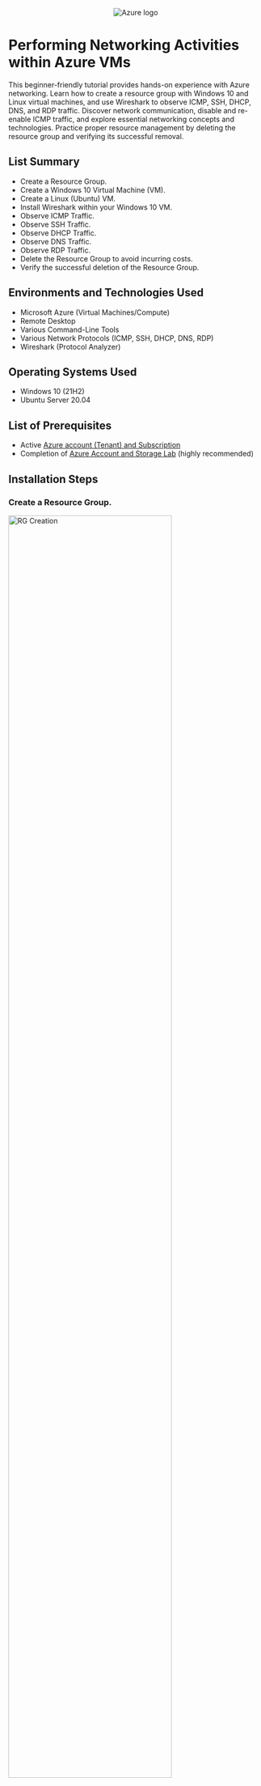 <p align="center">
<img src="https://i.imgur.com/FRRLw01.png" alt="Azure logo"/>
</p>

<h1>Performing Networking Activities within Azure VMs</h1>
This beginner-friendly tutorial provides hands-on experience with Azure networking. Learn how to create a resource group with Windows 10 and Linux virtual machines, and use Wireshark to observe ICMP, SSH, DHCP, DNS, and RDP traffic. Discover network communication, disable and re-enable ICMP traffic, and explore essential networking concepts and technologies. Practice proper resource management by deleting the resource group and verifying its successful removal.<br />

<h2>List Summary</h2>

- Create a Resource Group.
- Create a Windows 10 Virtual Machine (VM).
- Create a Linux (Ubuntu) VM.
- Install Wireshark within your Windows 10 VM.
- Observe ICMP Traffic.
- Observe SSH Traffic.
- Observe DHCP Traffic.
- Observe DNS Traffic.
- Observe RDP Traffic.
- Delete the Resource Group to avoid incurring costs.
- Verify the successful deletion of the Resource Group.

<h2>Environments and Technologies Used</h2>

- Microsoft Azure (Virtual Machines/Compute)
- Remote Desktop
- Various Command-Line Tools
- Various Network Protocols (ICMP, SSH, DHCP, DNS, RDP)
- Wireshark (Protocol Analyzer)

<h2>Operating Systems Used </h2>

- Windows 10 (21H2)
- Ubuntu Server 20.04

<h2>List of Prerequisites</h2>

- Active <a href="https://azure.microsoft.com/en-us/free/">Azure account (Tenant) and Subscription</a>
- Completion of <a href="https://github.com/kylesuzuki/azure-prereq">Azure Account and Storage Lab</a> (highly recommended)

<h2>Installation Steps</h2>

<h3>Create a Resource Group.</h3>
<p>
<img src="https://i.imgur.com/3Qafc6P.png" height="80%" width="80%" alt="RG Creation"/>
</p>
<p>
To create a research group in Azure, follow these steps: search for "Resource Group", click on 'Create', choose the desired subscription (e.g., Azure subscription 1), provide a name for the resource group (e.g., RG-Lab-2), select a region for its creation (e.g., West US 3), wait for validation on the "Review + create" page, click 'Create'.
</p>


<h3>Create a Windows 10 Virtual Machine (VM).</h3>
<p>
<img src="https://i.imgur.com/pbYsW8q.png" height="80%" width="80%" alt="Window VM Creation"/>
</p>
<p>
To create a Windows 10 Virtual Machine (VM) in Azure, follow these steps: search for "Virtual Machine", click on 'Create', choose "Azure virtual machine", select the desired subscription (e.g., Azure subscription 1), specify the resource group (e.g., RG-Lab-2), provide a name for the virtual machine (e.g., VM1), and select a region for its creation (e.g., West US 3).

Next, click on 'Image' and choose "Windows 10 Pro, version 21H2 - Gen2 (free services eligible)". Then, click on 'Size' and choose "Standard_E2s_v3 - 2 vcpus, 16 GiB memory ($91.98/month)". Set the desired username (e.g., labuser) and password (e.g., Password1).

Ensure the box under Licensing stating "I confirm I have an eligible Windows 10/11 license with multi-tenant hosting rights" is checked. Click 'Next' and leave the disk options as they are.

For the subnet configuration, make sure it is set to "(new) default (10.0.0.0/24)". Wait for validation on the "Review + create" page, click 'Create'.
</p>


<h3>Create a Linux (Ubuntu) VM.</h3>
<p>
<img src="https://i.imgur.com/GVWotlE.png" height="80%" width="80%" alt="Linux VM Creation"/>
</p>
<p>
To create a Linux (Ubuntu) VM in Azure, follow these steps: search for "Virtual Machine", click on 'Create', choose "Azure virtual machine", select the desired subscription (e.g., Azure subscription 1), specify the resource group (e.g., RG-Lab-2), provide a name for the virtual machine (e.g., VM2), and pick the same region as the previously created virtual machine ((US) West US 3).

Next, click on 'Image' and choose "Ubuntu Server 20.04 LTS - Gen2 (free services eligible)". Click on 'Size' and choose "Standard_E2s_v3 - 2 vcpus, 16 GiB memory ($91.98/month)". Set the authentication type to "Password" and specify the username (e.g., labuser) and password (e.g., Password1).

Click 'Next', leave the disk options as they are, and proceed to the next step. Ensure that the virtual network is set to 'RG-Lab-2-vnet' and the subnet is set to "default (10.0.0.0/24)". Wait for validation on the "Review + create" page, click 'Create'
</p>

<h3>Install Wireshark within your Windows 10 VM.</h3>
<p>
<img src="https://i.imgur.com/MTRGtSR.png" height="80%" width="80%" alt="Install Wireshark"/>
</p>
<p>
To install Wireshark on your Windows 10 VM, follow these steps: search for "Virtual Machine", click on 'VM1' and copy the Public IP address. Then, open the Remote Desktop Connection application on your computer and paste the Public IP address. Click connect and enter the credentials (username and password) you created for your Windows 10 VM earlier. If a warning message appears stating that it's not trustworthy, simply click 'Yes'. Additionally, a "Choose privacy settings for your device" message may pop up. Just set all options to "No" and click 'Accept'. 

Open Microsoft Edge, click 'Start without your data' if it appears, then <a href="https://www.wireshark.org/download.html">download Wireshark</a> (Windows Installer (64-bit)). Open the downloaded file and follow the setup instructions to install Wireshark.
</p>

<h3>Observe ICMP Traffic.</h3>
<p>
<img src="https://i.imgur.com/GT0gM6d.png" height="80%" width="80%" alt="ICMP Traffic"/>
</p>
<p>
To observe ICMP traffic, follow these steps: launch the Wireshark application, type "icmp", and press enter to filter just the ICMP traffic.

Back in Azure, search "Virtual Machine", click on 'VM2' and copy the Private IP address.

Back in your Windows 10 VM, open PowerShell and type "ping" followed by the copied Private IP address. Press enter to initiate the ping command. Observe the ping requests and replies within the Wireshark application.

Still in your Windows 10 VM's PowerShell, now type "ping" followed by a public website's URL (e.g., www.google.com). Press enter to execute the command. Observe the ping requests and replies within the Wireshark application.

Still in your Windows 10 VM's PowerShell, type "ping" followed by the copied Private IP address again, this time appending "-t" to the Private IP address. This will create a perpetual ping loop, allowing you to continuously monitor the connectivity.

Back in Azure, search "Network Security Groups", click 'VM2-nsg', click 'Inbound security rules', and click '+ Add' to create a new inbound security rule. Configure the rule as follows: set Source to "Any", Source port ranges to *, Destination to "Any", and Service to "Custom". Protocol to "ICMP", Action to "Deny", Priority to 200, and assign a name to the rule (e.g., "DENY_ICMP_PING_FROM_ANYWHERE"). Click 'Add'.

Back in your Windows 10 VM, notice the ping requests initiated from PowerShell start to time out both in PowerShell and Wireshark. This is because the ICMP traffic is now being blocked by the NSG associated with VM2, preventing VM2 from responding to the pings.

To re-enable ICMP traffic, go back in Azure, search "Network Security Groups", click 'VM2-nsg', click 'Inbound security rules', and click the inbound security rule you just created (e.g., "DENY_ICMP_PING_FROM_ANYWHERE"). Either change the Action to "Allow" or delete the inbound security rule.

Back in your Windows 10 VM, notice the ping requests initiated from PowerShell start to resume again in both PowerShell and Wireshark. This indicates that the ICMP traffic is no longer blocked by the NSG associated with VM2.

To stop the perpetual ping in PowerShell, press 'CTRL + C'.
</p>

<h3>Observe SSH Traffic.</h3>
<p>
<img src="https://i.imgur.com/saQJeGN.png" height="80%" width="80%" alt="SSH Traffic"/>
</p>
<p>
To observe SSH traffic, follow these steps: type either "ssh" or "tcp.port == 22" in Wireshark on your Windows 10 VM and press enter to filter just the SSH traffic.
  
Still in your Windows 10 VM, type "ssh [VM2 username]@[VM2 private IP address]" into Powershell. Replace [username] with the username you created earlier for VM2 and [VM2 private IP address] with the actual private IP address of VM2. Press enter. A prompt will appear asking, "Are you sure you want to continue connecting (yes/no/[fingerprint])?" Type "yes" and press enter. Type the password you created earlier for VM2 (you will not be able to see the characters as you type) and press enter.

Within the Linux SSH connection, you can enter various commands and observe the corresponding SSH traffic in Wireshark:
  <ul>
  <li>Type "uname -a" and press enter. This command displays the operating system running on VM2.</li>
  <li>Type "pwd" and press enter. This command prints the current working directory.</li>
  <li>Type "ls -lasth" and press enter. This command lists the folders and files in the current directory, displaying them in a detailed format.</li>
  <li>Type "touch hi.txt" and press enter. This command creates a new file named "hi.txt".</li>
  <li>Press the up button on your keyboard until you retrieve the previous "ls -lasth" command, and press enter. Notice that the newly created "hi.txt" file is now listed.</li>
  <li>Type "exit" and press enter. This command exists the SSH connection.</li>
  </ul>
</p>

<h3>Observe DHCP Traffic.</h3>
<p>
<img src="https://i.imgur.com/GK8tuBs.png" height="80%" width="80%" alt="DHCP Traffic"/>
</p>
<p>
To observe DHCP traffic, follow these steps: type "dhcp" in Wireshark on your Windows 10 VM and press enter to filter just the DHCP traffic.

Still in your Windows 10 VM, type "ipconfig /renew" into Powershell and press enter. This command triggers a DHCP renewal process where VM1 broadcasts a request for a new IP address on the virtual network. Azure's DHCP server then responds by re-issuing an IP address to VM1. While running this command, you can observe the DHCP traffic in Wireshark, confirming the exchange of DHCP messages over the network and indicating that the IP address has been successfully re-issued to VM1.
</p>

<h3>Observe DNS Traffic.</h3>
<p>
<img src="https://i.imgur.com/8r7blHa.png" height="80%" width="80%" alt="DNS Traffic"/>
</p>
<p>
To observe DNS traffic, follow these steps: type either "dns" or "udp.port == 53" in Wireshark on your Windows 10 VM and press enter to filter just the DNS traffic.

Still in your Windows 10 VM, type "nslookup www.google.com" into Powershell and press enter. You will receive a response from the DNS server in PowerShell, providing the IPv4 address of www.google.com. Additionally, you will notice a series of DNS traffic in Wireshark, indicating that the DNS server performed various lookups to retrieve information about www.google.com and return its IP address.

As an optional step, you can repeat the previous instructions to determine the IP addresses associated with the domain disney.com. 
</p>

<h3>Observe RDP Traffic.</h3>
<p>
<img src="https://i.imgur.com/5XVzhIV.png" height="80%" width="80%" alt="RDP Traffic"/>
</p>
<p>
To observe RDP traffic, follow these steps: type either "rdp" or "tcp.port == 3389" in Wireshark on your Windows 10 VM and press enter to filter just the RDP traffic.

As you observe the captured traffic, you will notice a continuous stream of data. The source and destination addresses will correspond to the IP address of VM1 (the virtual machine) and your local computer's IP address, respectively.

The reason for the continuous spam of traffic is because we are currently using RDP to establish a remote connection and interact with the virtual machine. As a result, there is a constant flow of RDP traffic being exchanged between your local computer and VM1. This non-stop traffic occurs even when you are not actively performing any specific activity, as the RDP connection remains active.
</p>

<h3>Delete the Resource Group created earlier to avoid incurring costs.</h3>
<p>
<img src="https://i.imgur.com/wNlmze9.png" height="80%" width="80%" alt="Delete RG"/>
</p>
<p>
To delete the Resource Group, follow these steps: search "Resource Group", click on the resource group (e.g., RG-Lab-2), click 'Delete resource group', then type or copy and paste the name of your resource group (e.g., RG-Lab-2) to confirm the deletion. Click 'Delete'.

Repeat these steps for the NetworkWatcherRG resource group that was automatically created earlier as well.
</p>

<h3>Verify the successful deletion of the Resource Groups.</h3>
<p>
<img src="https://i.imgur.com/vfekx03.png" height="80%" width="80%" alt="Delete Verified"/>
</p>
<p>
To verify the successful deletion of the Resource Groups, search "Resource Group" and confirm that your specified resource groups (e.g., RG-Lab-2 and NetworkWatcherRG) are no longer listed.
</p>
